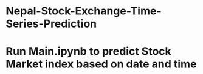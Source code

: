 # Nepal-Stock-Exchange-Time-Series-Prediction
# Run Main.ipynb to predict Stock Market index based on date and time
